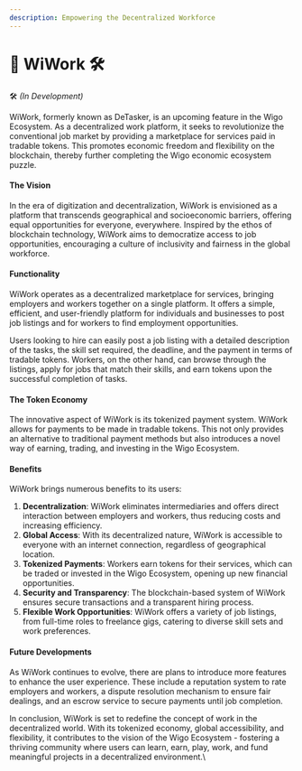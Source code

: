 ```yaml
---
description: Empowering the Decentralized Workforce
---
```


# 👷 WiWork 🛠

🛠 _(In Development)_

WiWork, formerly known as DeTasker, is an upcoming feature in the Wigo Ecosystem. As a decentralized work platform, it seeks to revolutionize the conventional job market by providing a marketplace for services paid in tradable tokens. This promotes economic freedom and flexibility on the blockchain, thereby further completing the Wigo economic ecosystem puzzle.

#### The Vision

In the era of digitization and decentralization, WiWork is envisioned as a platform that transcends geographical and socioeconomic barriers, offering equal opportunities for everyone, everywhere. Inspired by the ethos of blockchain technology, WiWork aims to democratize access to job opportunities, encouraging a culture of inclusivity and fairness in the global workforce.

#### Functionality

WiWork operates as a decentralized marketplace for services, bringing employers and workers together on a single platform. It offers a simple, efficient, and user-friendly platform for individuals and businesses to post job listings and for workers to find employment opportunities.

Users looking to hire can easily post a job listing with a detailed description of the tasks, the skill set required, the deadline, and the payment in terms of tradable tokens. Workers, on the other hand, can browse through the listings, apply for jobs that match their skills, and earn tokens upon the successful completion of tasks.

#### The Token Economy

The innovative aspect of WiWork is its tokenized payment system. WiWork allows for payments to be made in tradable tokens. This not only provides an alternative to traditional payment methods but also introduces a novel way of earning, trading, and investing in the Wigo Ecosystem.

#### Benefits

WiWork brings numerous benefits to its users:

1. **Decentralization**: WiWork eliminates intermediaries and offers direct interaction between employers and workers, thus reducing costs and increasing efficiency.
2. **Global Access**: With its decentralized nature, WiWork is accessible to everyone with an internet connection, regardless of geographical location.
3. **Tokenized Payments**: Workers earn tokens for their services, which can be traded or invested in the Wigo Ecosystem, opening up new financial opportunities.
4. **Security and Transparency**: The blockchain-based system of WiWork ensures secure transactions and a transparent hiring process.
5. **Flexible Work Opportunities**: WiWork offers a variety of job listings, from full-time roles to freelance gigs, catering to diverse skill sets and work preferences.

#### Future Developments

As WiWork continues to evolve, there are plans to introduce more features to enhance the user experience. These include a reputation system to rate employers and workers, a dispute resolution mechanism to ensure fair dealings, and an escrow service to secure payments until job completion.

In conclusion, WiWork is set to redefine the concept of work in the decentralized world. With its tokenized economy, global accessibility, and flexibility, it contributes to the vision of the Wigo Ecosystem - fostering a thriving community where users can learn, earn, play, work, and fund meaningful projects in a decentralized environment.\
